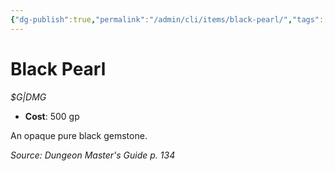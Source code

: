 ```yaml
---
{"dg-publish":true,"permalink":"/admin/cli/items/black-pearl/","tags":["compendium/src/5e/dmg","item/gear/g-dmg"],"updated":"2025-01-11T15:32:15.098+00:00"}
---
```


# Black Pearl
*$G|DMG*  

- **Cost**: 500 gp

An opaque pure black gemstone.

*Source: Dungeon Master's Guide p. 134*
